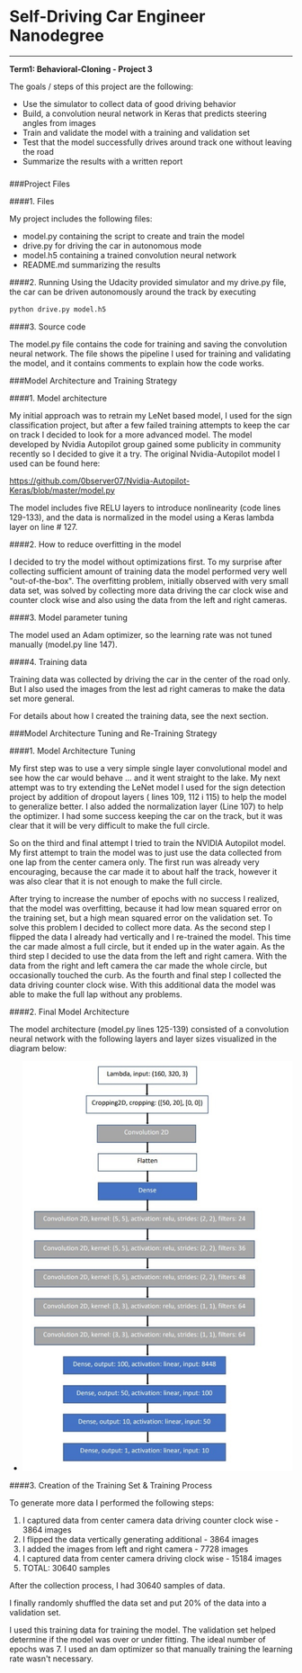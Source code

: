 # Self-Driving Car Engineer Nanodegree

------

**Term1: Behavioral-Cloning - Project 3**

The goals / steps of this project are the following:
* Use the simulator to collect data of good driving behavior
* Build, a convolution neural network in Keras that predicts steering angles from images
* Train and validate the model with a training and validation set
* Test that the model successfully drives around track one without leaving the road
* Summarize the results with a written report


[//]: # "Image References"

[image1]: ./examples/placeholder.png "Model Visualization"

### 

###Project Files 

####1. Files

My project includes the following files:
* model.py containing the script to create and train the model
* drive.py for driving the car in autonomous mode
* model.h5 containing a trained convolution neural network 
* README.md  summarizing the results

####2. Running
Using the Udacity provided simulator and my drive.py file, the car can be driven autonomously around the track by executing 
```sh
python drive.py model.h5
```

####3. Source code

The model.py file contains the code for training and saving the convolution neural network. The file shows the pipeline I used for training and validating the model, and it contains comments to explain how the code works.

###Model Architecture and Training Strategy

####1. Model architecture

My initial approach was to retrain my LeNet based model, I used for the sign classification project, but after a few failed training attempts to keep the car on track I decided to look for a more advanced model. The model developed by Nvidia Autopilot group gained some publicity in community recently so I decided to give it a try. The original Nvidia-Autopilot model I used can be found here:

https://github.com/0bserver07/Nvidia-Autopilot-Keras/blob/master/model.py

The model includes five RELU layers to introduce nonlinearity (code lines 129-133), and the data is normalized in the model using a Keras lambda layer on line # 127. 

####2. How to reduce overfitting in the model

I decided to try the model without optimizations first.  To my surprise after collecting sufficient amount of training data the model performed very well "out-of-the-box". The overfitting problem, initially observed with very small data set, was solved by collecting more data driving the car clock wise and  counter clock wise and also using the data from the left and right cameras. 

####3. Model parameter tuning

The model used an Adam optimizer, so the learning rate was not tuned manually (model.py line 147).

####4. Training data

Training data was collected by driving the car in the center of the road only. But I also used the images from the lest ad right cameras to make the data set more general.

For details about how I created the training data, see the next section. 

###Model Architecture Tuning and Re-Training Strategy

####1. Model Architecture Tuning

My first step was to use a very simple single layer convolutional model and see how the car would behave ... and it went straight to the lake. My next attempt was to try extending the LeNet model I used for the sign detection project by addition of dropout layers ( lines 109, 112 i 115) to help the model to generalize better. I also added the normalization layer (Line 107) to help the optimizer. I had some success keeping the car on the track, but it was clear that it will be very difficult to make the full circle. 

So on the third and final attempt I tried  to train the NVIDIA Autopilot model. My first attempt to train the model was to just use the data collected from one lap from the center camera only.  The first run was already very encouraging, because the car made it to about half the track, however it was also clear that it is not enough to make the full circle.  

After trying to increase the number of epochs with no success I realized, that the model was overfitting, because it had low mean squared error on the training set, but a high mean squared error on the validation set. To solve this problem I decided to collect more data. As the second step I flipped the data I already had vertically and I re-trained the model. This time the car made almost a full circle, but it ended up in the water again. As the third step I decided to use the data from the left and right camera. With the data from the right and left camera the car made the whole circle, but occasionally touched the curb. As the fourth and final step I collected the data driving counter clock wise. With this additional data  the model was able to  make the full lap without any problems.  



####2. Final Model Architecture

The model architecture (model.py lines 125-139) consisted of a convolution neural network with the following layers and layer sizes visualized in the diagram below:

- ![alt text][image1]


####3. Creation of the Training Set & Training Process

To generate more data I performed the following steps:

1. I captured data from center camera data driving counter clock wise - 3864 images
2. I flipped the data vertically generating additional - 3864 images
3. I added the images from left and right camera - 7728 images
4. I captured data from center camera driving clock wise - 15184 images
5. TOTAL:  30640 samples

After the collection process, I had 30640 samples of data.


I finally randomly shuffled the data set and put 20% of the data into a validation set. 

I used this training data for training the model. The validation set helped determine if the model was over or under fitting. The ideal number of epochs was 7.  I used an dam optimizer so that manually training the learning rate wasn't necessary.
